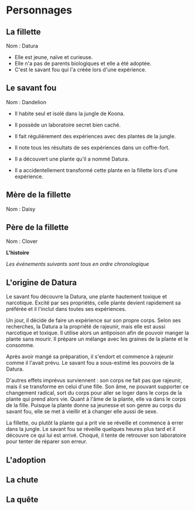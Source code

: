 # Personnages

## La fillette
Nom : Datura

- Elle est jeune, naïve et curieuse.
- Elle n'a pas de parents biologiques et elle a été adoptée.
- C'est le savant fou qui l'a créée lors d'une expérience.

## Le savant fou
Nom : Dandelion

- Il habite seul et isolé dans la jungle de Koona.
- Il possède un laboratoire secret bien caché.
- Il fait régulièrement des expériences avec des plantes de la jungle.
- Il note tous les résultats de ses expériences dans un coffre-fort.

- Il a découvert une plante qu'il a nommé Datura.
- Il a accidentellement transformé cette plante en la fillette lors d'une expérience.

## Mère de la fillette
Nom : Daisy

## Père de la fillette
Nom : Clover

**L'histoire**

_Les événements suivants sont tous en ordre chronologique_

## L'origine de Datura
Le savant fou découvre la Datura, une plante hautement toxique et narcotique. Excité par ses propriétés, celle plante devient rapidement sa préférée et il l'inclut dans toutes ses expériences.

Un jour, il décide de faire un expérience sur son propre corps. Selon ses recherches, la Datura a la propriété de rajeunir, mais elle est aussi narcotique et toxique. Il utilise alors un antipoison afin de pouvoir manger la plante sans mourir. Il prépare un mélange avec les graines de la plante et le consomme.

Après avoir mangé sa préparation, il s'endort et commence à rajeunir comme il l'avait prévu. Le savant fou a sous-estimé les pouvoirs de la Datura.

D'autres effets imprévus surviennent : son corps ne fait pas que rajeunir, mais il se transforme en celui d'une fille. Son âme, ne pouvant supporter ce changement radical, sort du corps pour aller se loger dans le corps de la plante qui prend alors vie. Quant à l'âme de la plante, elle va dans le corps de la fille. Puisque la plante donne sa jeunesse et son genre au corps du savant fou, elle se met à vieillir et à changer elle aussi de sexe.

La fillette, ou plutôt la plante qui a prit vie se réveille et commence à errer dans la jungle. Le savant fou se réveille quelques heures plus tard et il découvre ce qui lui est arrivé. Choqué, il tente de retrouver son laboratoire pour tenter de réparer son erreur.

## L'adoption


## La chute


## La quête
